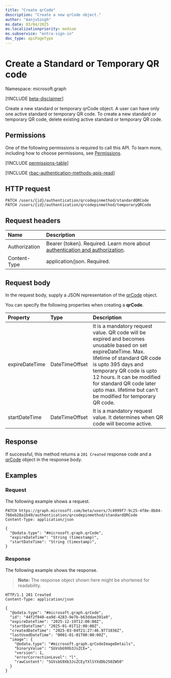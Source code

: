 ```yaml
---
title: "Create qrCode"
description: "Create a new qrCode object."
author: "AanjuSingh"
ms.date: 03/04/2025
ms.localizationpriority: medium
ms.subservice: "entra-sign-in"
doc_type: apiPageType
---
```


# Create a Standard or Temporary QR code

Namespace: microsoft.graph

[!INCLUDE [beta-disclaimer](../../includes/beta-disclaimer.md)]

Create a new standard or temporary qrCode object. A user can have only one active standard or temporary QR code. To create a new standard or temporary QR code, delete existing active standard or temporary QR code.

## Permissions
One of the following permissions is required to call this API. To learn more, including how to choose permissions, see [Permissions](/graph/permissions-reference).

<!-- {
  "blockType": "permissions",
  "name": "qrcodepinauthenticationmethod-update-permissions"
}
-->
[!INCLUDE [permissions-table](../includes/permissions/qrcodepinauthenticationmethod-update-permissions.md)]

[!INCLUDE [rbac-authentication-methods-apis-read](../includes/rbac-for-apis/rbac-authentication-methods-apis-read.md)]

## HTTP request

<!-- {
  "blockType": "ignored"
}
-->
``` http
PATCH /users/{id}/authentication/qrcodepinmethod/standardQRCode
PATCH /users/{id}/authentication/qrcodepinmethod/temporaryQRCode
```

## Request headers

|Name|Description|
|:---|:---|
|Authorization|Bearer {token}. Required. Learn more about [authentication and authorization](/graph/auth/auth-concepts).|
|Content-Type|application/json. Required.|

## Request body

In the request body, supply a JSON representation of the [qrCode](../resources/qrcode.md) object.

You can specify the following properties when creating a **qrCode**.

|Property|Type|Description|
|:---|:---|:---|
|expireDateTime|DateTimeOffset|It is a mandatory request value. QR code will be expired and becomes unusable based on set expireDateTime. Max. lifetime of standard QR code is upto 395 days and temporary QR code is upto 12 hours. It can be modified for standard QR code later upto max. lifetime but can't be modified for temporary QR code.|
|startDateTime|DateTimeOffset|It is a mandatory request value. It determines when QR code will become active.|


## Response

If successful, this method returns a `201 Created` response code and a [qrCode](../resources/qrcode.md) object in the response body.

## Examples

### Request

The following example shows a request.
<!-- {
  "blockType": "request",
  "name": "create_qrcode_from_",
  "@odata.type": "microsoft.graph.qrCode"
}
-->
``` http
PATCH https://graph.microsoft.com/beta/users/7c4999f7-9c25-4f8e-8b84-766eb28a1b49/authentication/qrcodepinmethod/standardQRCode
Content-Type: application/json

{
  "@odata.type": "#microsoft.graph.qrCode",
  "expireDateTime": "String (timestamp)",
  "startDateTime": "String (timestamp)",
}
```


### Response

The following example shows the response.
>**Note:** The response object shown here might be shortened for readability.
<!-- {
  "blockType": "response",
  "truncated": true,
  "@odata.type": "microsoft.graph.qrCode"
}
-->
``` http
HTTP/1.1 201 Created
Content-Type: application/json

{
  "@odata.type": "#microsoft.graph.qrCode",
  "id": "44f2f040-ea9d-4283-9e7b-b63ddae391a9",
  "expireDateTime": "2025-12-19T12:00:00Z",
  "startDateTime": "2025-01-01T12:00:00Z",
  "createdDateTime": "2025-03-04T21:27:46.9771036Z",
  "lastUsedDateTime": "0001-01-01T00:00:00Z",
  "image": {
    "@odata.type": "#microsoft.graph.qrCodeImageDetails",
    "binaryValue": "SGVsbG9Xb3JsZCE=",
    "version": 1,
    "errorCorrectionLevel": "l",
    "rawContent": "SGVsbG9Xb3JsZCEyTXlSYXdDb250ZW50"
  }
}
```

